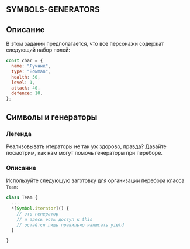 ## **SYMBOLS-GENERATORS**

## Описание

В этом задании предполагается, что все персонажи содержат следующий набор полей:

```javascript
const char = {
  name: "Лучник",
  type: "Bowman",
  health: 50,
  level: 1,
  attack: 40,
  defence: 10,
};
```

## Символы и генераторы

### Легенда

Реализовывать итераторы не так уж здорово, правда? Давайте посмотрим, как нам могут помочь генераторы при переборе.

### Описание

Используйте следующую заготовку для организации перебора класса `Team`:

```javascript
class Team {
  ...
  *[Symbol.iterator]() {
    // это генератор
    // и здесь есть доступ к this
    // остаётся лишь правильно написать yield
  }

}
```
